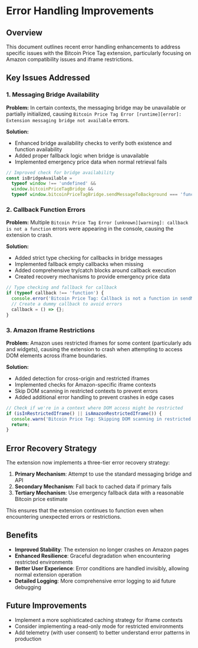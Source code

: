 # Error Handling Improvements

## Overview

This document outlines recent error handling enhancements to address specific issues with the Bitcoin Price Tag extension, particularly focusing on Amazon compatibility issues and iframe restrictions.

## Key Issues Addressed

### 1. Messaging Bridge Availability

**Problem:** In certain contexts, the messaging bridge may be unavailable or partially initialized, causing `Bitcoin Price Tag Error [runtime][error]: Extension messaging bridge not available` errors.

**Solution:**

- Enhanced bridge availability checks to verify both existence and function availability
- Added proper fallback logic when bridge is unavailable
- Implemented emergency price data when normal retrieval fails

```javascript
// Improved check for bridge availability
const isBridgeAvailable =
  typeof window !== 'undefined' &&
  window.bitcoinPriceTagBridge &&
  typeof window.bitcoinPriceTagBridge.sendMessageToBackground === 'function';
```

### 2. Callback Function Errors

**Problem:** Multiple `Bitcoin Price Tag Error [unknown][warning]: callback is not a function` errors were appearing in the console, causing the extension to crash.

**Solution:**

- Added strict type checking for callbacks in bridge messages
- Implemented fallback empty callbacks when missing
- Added comprehensive try/catch blocks around callback execution
- Created recovery mechanisms to provide emergency price data

```javascript
// Type checking and fallback for callback
if (typeof callback !== 'function') {
  console.error('Bitcoin Price Tag: Callback is not a function in sendMessageToBackground');
  // Create a dummy callback to avoid errors
  callback = () => {};
}
```

### 3. Amazon Iframe Restrictions

**Problem:** Amazon uses restricted iframes for some content (particularly ads and widgets), causing the extension to crash when attempting to access DOM elements across iframe boundaries.

**Solution:**

- Added detection for cross-origin and restricted iframes
- Implemented checks for Amazon-specific iframe contexts
- Skip DOM scanning in restricted contexts to prevent errors
- Added additional error handling to prevent crashes in edge cases

```javascript
// Check if we're in a context where DOM access might be restricted
if (isInRestrictedIframe() || isAmazonRestrictedIframe()) {
  console.warn('Bitcoin Price Tag: Skipping DOM scanning in restricted iframe context');
  return;
}
```

## Error Recovery Strategy

The extension now implements a three-tier error recovery strategy:

1. **Primary Mechanism**: Attempt to use the standard messaging bridge and API
2. **Secondary Mechanism**: Fall back to cached data if primary fails
3. **Tertiary Mechanism**: Use emergency fallback data with a reasonable Bitcoin price estimate

This ensures that the extension continues to function even when encountering unexpected errors or restrictions.

## Benefits

- **Improved Stability**: The extension no longer crashes on Amazon pages
- **Enhanced Resilience**: Graceful degradation when encountering restricted environments
- **Better User Experience**: Error conditions are handled invisibly, allowing normal extension operation
- **Detailed Logging**: More comprehensive error logging to aid future debugging

## Future Improvements

- Implement a more sophisticated caching strategy for iframe contexts
- Consider implementing a read-only mode for restricted environments
- Add telemetry (with user consent) to better understand error patterns in production
